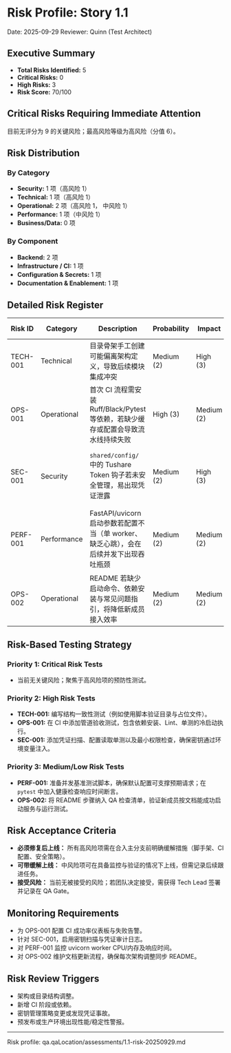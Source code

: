 # Risk Profile: Story 1.1

Date: 2025-09-29
Reviewer: Quinn (Test Architect)

## Executive Summary
- **Total Risks Identified:** 5
- **Critical Risks:** 0
- **High Risks:** 3
- **Risk Score:** 70/100

## Critical Risks Requiring Immediate Attention
目前无评分为 9 的关键风险；最高风险等级为高风险（分值 6）。

## Risk Distribution

### By Category
- **Security:** 1 项（高风险 1）
- **Technical:** 1 项（高风险 1）
- **Operational:** 2 项（高风险 1， 中风险 1）
- **Performance:** 1 项（中风险 1）
- **Business/Data:** 0 项

### By Component
- **Backend:** 2 项
- **Infrastructure / CI:** 1 项
- **Configuration & Secrets:** 1 项
- **Documentation & Enablement:** 1 项

## Detailed Risk Register

| Risk ID   | Category    | Description | Probability | Impact | Score | Priority | Mitigation Strategy | Residual Risk |
|-----------|-------------|-------------|-------------|--------|-------|----------|---------------------|---------------|
| TECH-001 | Technical   | 目录骨架手工创建可能偏离架构定义，导致后续模块集成冲突 | Medium (2) | High (3) | 6 | High | 编写脚手架脚本或复制架构模板，CI 中加入目录结构校验 | Medium |
| OPS-001  | Operational | 首次 CI 流程需安装 Ruff/Black/Pytest 等依赖，若缺少缓存或配置会导致流水线持续失败 | High (3) | Medium (2) | 6 | High | 在仓库提供 `requirements-dev.txt`/`poetry` 锁定版本，CI 预热缓存并记录执行文档 | Medium |
| SEC-001  | Security    | `shared/config/` 中的 Tushare Token 钩子若未安全管理，易出现凭证泄露 | Medium (2) | High (3) | 6 | High | 使用环境变量 + `.env.example` 指引，并在 CI 中配置机密扫描；文档强调不得提交明文 | Low |
| PERF-001 | Performance | FastAPI/uvicorn 启动参数若配置不当（单 worker、缺乏心跳），会在后续并发下出现吞吐瓶颈 | Medium (2) | Medium (2) | 4 | Medium | 在 README 与 Makefile 中默认配置多 workers + 健康探针，预留负载测试脚本 | Medium |
| OPS-002  | Operational | README 若缺少启动命令、依赖安装与常见问题指引，将降低新成员接入效率 | Medium (2) | Medium (2) | 4 | Medium | 提供逐步启动指南、常见故障排查表，并指向后续故事/模块位置 | Low |

## Risk-Based Testing Strategy

### Priority 1: Critical Risk Tests
- 当前无关键风险；聚焦于高风险项的预防性测试。

### Priority 2: High Risk Tests
- **TECH-001:** 编写结构一致性测试（例如使用脚本验证目录与占位文件）。
- **OPS-001:** 在 CI 中添加管道验收测试，包含依赖安装、Lint、单测的冷启动执行。
- **SEC-001:** 添加凭证扫描、配置读取单测以及最小权限检查，确保密钥通过环境变量注入。

### Priority 3: Medium/Low Risk Tests
- **PERF-001:** 准备并发基准测试脚本，确保默认配置可支撑预期请求；在 `pytest` 中加入健康检查响应时间断言。
- **OPS-002:** 将 README 步骤纳入 QA 检查清单，验证新成员按文档能成功启动服务与运行测试。

## Risk Acceptance Criteria
- **必须修复后上线：** 所有高风险项需在合入主分支前明确缓解措施（脚手架、CI 配置、安全策略）。
- **可带缓解上线：** 中风险项可在具备监控与验证的情况下上线，但需记录后续跟进任务。
- **接受风险：** 当前无被接受的风险；若团队决定接受，需获得 Tech Lead 签署并记录在 QA Gate。

## Monitoring Requirements
- 为 OPS-001 配置 CI 成功率仪表板与失败告警。
- 针对 SEC-001，启用密钥扫描与凭证审计日志。
- 对 PERF-001 监控 uvicorn worker CPU/内存及响应时间。
- 对 OPS-002 维护文档更新流程，确保每次架构调整同步 README。

## Risk Review Triggers
- 架构或目录结构调整。
- 新增 CI 阶段或依赖。
- 密钥管理策略变更或发现凭证事故。
- 预发布或生产环境出现性能/稳定性警报。

---
Risk profile: qa.qaLocation/assessments/1.1-risk-20250929.md
